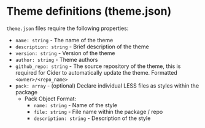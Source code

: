 # Theme definitions (theme.json)

`theme.json` files require the following properties:

* `name: string` - The name of the theme
* `description: string` - Brief description of the theme
* `version: string` - Version of the theme
* `author: string` - Theme authors
* `github_repo: string` - The source repository of the theme, this is required for Cider to automatically update the theme. Formatted `<owner>/<repo_name>`
* `pack: array` - (optional) Declare individual LESS files as styles within the package
  * Pack Object Format:
    * `name: string` - Name of the style
    * `file: string` - File name within the package / repo
    * `description: string` - Description of the style
